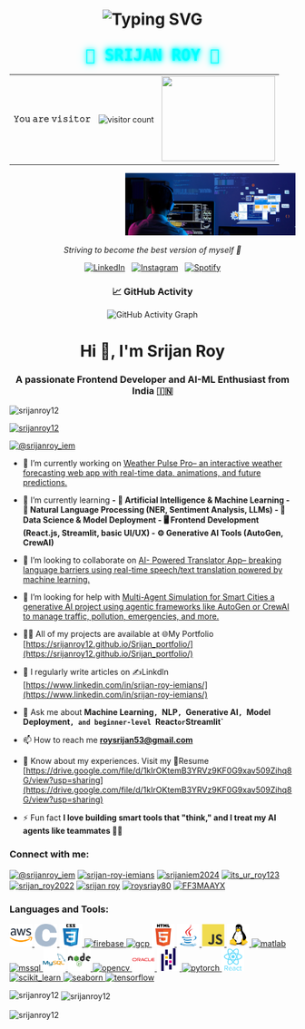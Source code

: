 <!-- Typing Animation -->
<h1 align="center">
  <img src="https://readme-typing-svg.demolab.com?font=Fira+Code&pause=1000&color=31A9DF&width=435&lines=Hello+%F0%9F%91%8B%2CThis+is+Srijan+%3A);Learning%2C+Exploring%2C+Improving" alt="Typing SVG" />
</h1>

<!-- Glowing Name -->
<h2 align="center">
  <span style="font-family: monospace; font-size: 28px; color: #00ffff; text-shadow: 0 0 5px #00ffff, 0 0 10px #00ffff, 0 0 15px #00ffff;">
    🚀 SRIJAN ROY 🚀
  </span>
</h2>

<!-- Visitor Counter + GIF Row -->
<div align="center">
  <table>
    <tr>
      <td><strong>𝚈𝚘𝚞 𝚊𝚛𝚎 𝚟𝚒𝚜𝚒𝚝𝚘𝚛</strong></td>
      <td><img src="https://profile-counter.glitch.me/srijanroy12/count.svg" alt="visitor count" /></td>
      <td>
        <img src="https://i.pinimg.com/originals/67/53/f1/6753f15d6979f1459e888f6d9a3e8d65.gif" width="200" height="150"/>
      </td>
    </tr>
  </table>
</div>

<div align="right">
  <img src="https://raw.githubusercontent.com/SrijanRoy12/SrijanRoy12/main/assets/hire_backends.png" alt="Developer Illustration" width="300"/>
</div>


<!-- Personal Message -->
<p align="center"><em>Striving to become the best version of myself 💫</em></p>

<!-- Social Icons -->
<p align="center">
  <a href="https://www.linkedin.com/in/srijan-roy-iemians/"><img height="30" src="https://user-images.githubusercontent.com/48355572/207971352-d164e286-ffd8-4aac-a95b-88e499cdc386.svg" alt="LinkedIn" /></a>&nbsp;&nbsp;
  <a href="https://www.instagram.com/its_ur_roy123/"><img height="30" src="https://user-images.githubusercontent.com/48355572/207971691-1a612ff3-ac3b-456a-8237-aa74a423b59c.svg" alt="Instagram" /></a>&nbsp;&nbsp;
  <a href="https://open.spotify.com/"><img height="30" src="https://user-images.githubusercontent.com/48355572/213890881-d6f20dfa-2c5e-4c57-a8d8-d06b276bba50.svg" alt="Spotify" /></a>
</p>

<!-- GitHub Activity Graph -->
<h3 align="center">📈 GitHub Activity</h3>
<p align="center">
  <img src="https://github-readme-activity-graph.vercel.app/graph?username=srijanroy12&theme=tokyo-night" alt="GitHub Activity Graph" />
</p>
<h1 align="center">Hi 👋, I'm Srijan Roy</h1>
<h3 align="center">A passionate Frontend Developer and AI-ML Enthusiast from India 🇮🇳</h3>

<p align="left"> <img src="https://komarev.com/ghpvc/?username=srijanroy12&label=Profile%20views&color=0e75b6&style=flat" alt="srijanroy12" /> </p>

<p align="left"> <a href="https://github.com/ryo-ma/github-profile-trophy"><img src="https://github-profile-trophy.vercel.app/?username=srijanroy12" alt="srijanroy12" /></a> </p>

<p align="left"> <a href="https://twitter.com/@srijanroy_iem" target="blank"><img src="https://img.shields.io/twitter/follow/@srijanroy_iem?logo=twitter&style=for-the-badge" alt="@srijanroy_iem" /></a> </p>

- 🔭 I’m currently working on [Weather Pulse Pro– an interactive weather forecasting web app with real-time data, animations, and future predictions.](https://srijanroy12.github.io/Weather-Forecasting-App/)

- 🌱 I’m currently learning **- 🤖 Artificial Intelligence & Machine Learning - 🧠 Natural Language Processing (NER, Sentiment Analysis, LLMs) - 🧮 Data Science & Model Deployment - 🖥️ Frontend Development (React.js, Streamlit, basic UI/UX) - ⚙️ Generative AI Tools (AutoGen, CrewAI)**

- 👯 I’m looking to collaborate on [AI- Powered Translator App– breaking language barriers using real-time speech/text translation powered by machine learning.](https://github.com/SrijanRoy12/AI-powered-Translator-App)

- 🤝 I’m looking for help with [Multi-Agent Simulation for Smart Cities a generative AI project using agentic frameworks like AutoGen or CrewAI to manage traffic, pollution, emergencies, and more.](https://iem-summer-internship-aymvob2yhbn8ad8mthgxnm.streamlit.app/)

- 👨‍💻 All of my projects are available at 🌐My Portfolio [https://srijanroy12.github.io/Srijan_portfolio/](https://srijanroy12.github.io/Srijan_portfolio/)

- 📝 I regularly write articles on ✍️Linkdln [https://www.linkedin.com/in/srijan-roy-iemians/](https://www.linkedin.com/in/srijan-roy-iemians/)

- 💬 Ask me about **Machine Learning`, `NLP`, `Generative AI`, `Model Deployment`, and beginner-level `React` or `Streamlit`**

- 📫 How to reach me **roysrijan53@gmail.com**

- 📄 Know about my experiences. Visit my 📁Resume [https://drive.google.com/file/d/1kIrOKtemB3YRVz9KF0G9xav509Zihq8G/view?usp=sharing](https://drive.google.com/file/d/1kIrOKtemB3YRVz9KF0G9xav509Zihq8G/view?usp=sharing)

- ⚡ Fun fact **I love building smart tools that "think," and I treat my AI agents like teammates 🤖😄**

<h3 align="left">Connect with me:</h3>
<p align="left">
<a href="https://twitter.com/@srijanroy_iem" target="blank"><img align="center" src="https://raw.githubusercontent.com/rahuldkjain/github-profile-readme-generator/master/src/images/icons/Social/twitter.svg" alt="@srijanroy_iem" height="30" width="40" /></a>
<a href="https://linkedin.com/in/srijan-roy-iemians" target="blank"><img align="center" src="https://raw.githubusercontent.com/rahuldkjain/github-profile-readme-generator/master/src/images/icons/Social/linked-in-alt.svg" alt="srijan-roy-iemians" height="30" width="40" /></a>
<a href="https://kaggle.com/srijaniem2024" target="blank"><img align="center" src="https://raw.githubusercontent.com/rahuldkjain/github-profile-readme-generator/master/src/images/icons/Social/kaggle.svg" alt="srijaniem2024" height="30" width="40" /></a>
<a href="https://instagram.com/its_ur_roy123" target="blank"><img align="center" src="https://raw.githubusercontent.com/rahuldkjain/github-profile-readme-generator/master/src/images/icons/Social/instagram.svg" alt="its_ur_roy123" height="30" width="40" /></a>
<a href="https://www.hackerrank.com/srijan_roy2022" target="blank"><img align="center" src="https://raw.githubusercontent.com/rahuldkjain/github-profile-readme-generator/master/src/images/icons/Social/hackerrank.svg" alt="srijan_roy2022" height="30" width="40" /></a>
<a href="https://www.leetcode.com/srijan roy" target="blank"><img align="center" src="https://raw.githubusercontent.com/rahuldkjain/github-profile-readme-generator/master/src/images/icons/Social/leet-code.svg" alt="srijan roy" height="30" width="40" /></a>
<a href="https://auth.geeksforgeeks.org/user/roysriay80" target="blank"><img align="center" src="https://raw.githubusercontent.com/rahuldkjain/github-profile-readme-generator/master/src/images/icons/Social/geeks-for-geeks.svg" alt="roysriay80" height="30" width="40" /></a>
<a href="https://discord.gg/FF3MAAYX" target="blank"><img align="center" src="https://raw.githubusercontent.com/rahuldkjain/github-profile-readme-generator/master/src/images/icons/Social/discord.svg" alt="FF3MAAYX" height="30" width="40" /></a>
</p>

<h3 align="left">Languages and Tools:</h3>
<p align="left"> <a href="https://aws.amazon.com" target="_blank" rel="noreferrer"> <img src="https://raw.githubusercontent.com/devicons/devicon/master/icons/amazonwebservices/amazonwebservices-original-wordmark.svg" alt="aws" width="40" height="40"/> </a> <a href="https://www.cprogramming.com/" target="_blank" rel="noreferrer"> <img src="https://raw.githubusercontent.com/devicons/devicon/master/icons/c/c-original.svg" alt="c" width="40" height="40"/> </a> <a href="https://www.w3schools.com/css/" target="_blank" rel="noreferrer"> <img src="https://raw.githubusercontent.com/devicons/devicon/master/icons/css3/css3-original-wordmark.svg" alt="css3" width="40" height="40"/> </a> <a href="https://firebase.google.com/" target="_blank" rel="noreferrer"> <img src="https://www.vectorlogo.zone/logos/firebase/firebase-icon.svg" alt="firebase" width="40" height="40"/> </a> <a href="https://cloud.google.com" target="_blank" rel="noreferrer"> <img src="https://www.vectorlogo.zone/logos/google_cloud/google_cloud-icon.svg" alt="gcp" width="40" height="40"/> </a> <a href="https://www.w3.org/html/" target="_blank" rel="noreferrer"> <img src="https://raw.githubusercontent.com/devicons/devicon/master/icons/html5/html5-original-wordmark.svg" alt="html5" width="40" height="40"/> </a> <a href="https://www.java.com" target="_blank" rel="noreferrer"> <img src="https://raw.githubusercontent.com/devicons/devicon/master/icons/java/java-original.svg" alt="java" width="40" height="40"/> </a> <a href="https://developer.mozilla.org/en-US/docs/Web/JavaScript" target="_blank" rel="noreferrer"> <img src="https://raw.githubusercontent.com/devicons/devicon/master/icons/javascript/javascript-original.svg" alt="javascript" width="40" height="40"/> </a> <a href="https://www.linux.org/" target="_blank" rel="noreferrer"> <img src="https://raw.githubusercontent.com/devicons/devicon/master/icons/linux/linux-original.svg" alt="linux" width="40" height="40"/> </a> <a href="https://www.mathworks.com/" target="_blank" rel="noreferrer"> <img src="https://upload.wikimedia.org/wikipedia/commons/2/21/Matlab_Logo.png" alt="matlab" width="40" height="40"/> </a> <a href="https://www.microsoft.com/en-us/sql-server" target="_blank" rel="noreferrer"> <img src="https://www.svgrepo.com/show/303229/microsoft-sql-server-logo.svg" alt="mssql" width="40" height="40"/> </a> <a href="https://www.mysql.com/" target="_blank" rel="noreferrer"> <img src="https://raw.githubusercontent.com/devicons/devicon/master/icons/mysql/mysql-original-wordmark.svg" alt="mysql" width="40" height="40"/> </a> <a href="https://nodejs.org" target="_blank" rel="noreferrer"> <img src="https://raw.githubusercontent.com/devicons/devicon/master/icons/nodejs/nodejs-original-wordmark.svg" alt="nodejs" width="40" height="40"/> </a> <a href="https://opencv.org/" target="_blank" rel="noreferrer"> <img src="https://www.vectorlogo.zone/logos/opencv/opencv-icon.svg" alt="opencv" width="40" height="40"/> </a> <a href="https://www.oracle.com/" target="_blank" rel="noreferrer"> <img src="https://raw.githubusercontent.com/devicons/devicon/master/icons/oracle/oracle-original.svg" alt="oracle" width="40" height="40"/> </a> <a href="https://pandas.pydata.org/" target="_blank" rel="noreferrer"> <img src="https://raw.githubusercontent.com/devicons/devicon/2ae2a900d2f041da66e950e4d48052658d850630/icons/pandas/pandas-original.svg" alt="pandas" width="40" height="40"/> </a> <a href="https://pytorch.org/" target="_blank" rel="noreferrer"> <img src="https://www.vectorlogo.zone/logos/pytorch/pytorch-icon.svg" alt="pytorch" width="40" height="40"/> </a> <a href="https://reactjs.org/" target="_blank" rel="noreferrer"> <img src="https://raw.githubusercontent.com/devicons/devicon/master/icons/react/react-original-wordmark.svg" alt="react" width="40" height="40"/> </a> <a href="https://scikit-learn.org/" target="_blank" rel="noreferrer"> <img src="https://upload.wikimedia.org/wikipedia/commons/0/05/Scikit_learn_logo_small.svg" alt="scikit_learn" width="40" height="40"/> </a> <a href="https://seaborn.pydata.org/" target="_blank" rel="noreferrer"> <img src="https://seaborn.pydata.org/_images/logo-mark-lightbg.svg" alt="seaborn" width="40" height="40"/> </a> <a href="https://www.tensorflow.org" target="_blank" rel="noreferrer"> <img src="https://www.vectorlogo.zone/logos/tensorflow/tensorflow-icon.svg" alt="tensorflow" width="40" height="40"/> </a> </p>

<p><img align="left" src="https://github-readme-stats.vercel.app/api/top-langs?username=srijanroy12&show_icons=true&locale=en&layout=compact" alt="srijanroy12" /></p>

<p>&nbsp;<img align="center" src="https://github-readme-stats.vercel.app/api?username=srijanroy12&show_icons=true&locale=en" alt="srijanroy12" /></p>

<p><img align="center" src="https://github-readme-streak-stats.herokuapp.com/?user=srijanroy12&" alt="srijanroy12" /></p>



